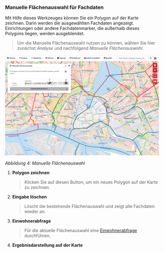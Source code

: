 ### Manuelle Flächenauswahl für Fachdaten
Mit Hilfe dieses Werkzeuges können Sie ein Polygon auf der Karte zeichnen. Darin werden die ausgewählten Fachdaten angezeigt. Einrichtungen oder andere Fachdatenmarker, die außerhalb dieses Polygons liegen, werden ausgeblendet. 
> Um die Manuelle Flächenauswahl nutzen zu können, wählen Sie hier zunächst *Analyse* und nachfolgend *Manuelle Flächenauswahl*.

![Abbildung 4: Manuelle Flächenauswahl](https://github.com/AlexandraKanapki/cosi/blob/COSI-handbuch/cosi/manuals/manuelle%20flaechenauswahl.png?raw=true)

*Abbildung 4: Manuelle Flächenauswahl*

1. **Polygon zeichnen**
   > Klicken Sie auf diesen Button, um ein neues Polygon auf der Karte zu zeichnen.
2. **Eingabe löschen**
   > Löscht die bestehende Flächenauswahl und zeigt alle Fachdaten wieder an.
3. **Einwohnerabfrage**
   > Für die aktuelle Flächenauswahl eine [Einwohnerabfrage](./einwohnerabfrage.md) durchführen.  
4. **Ergebnisdarstellung auf der Karte**

